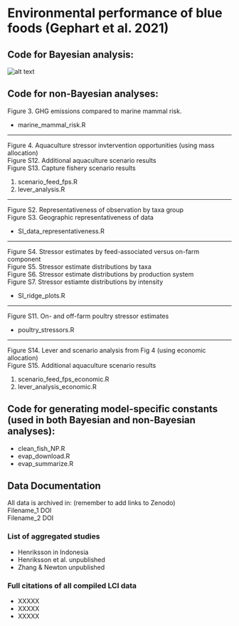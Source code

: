 # Environmental performance of blue foods (Gephart et al. 2021)

## Code for Bayesian analysis:
![alt text](https://github.com/jagephart/FishPrint/blob/master/BFA-analysis-diagram-UPDATE.png)

## Code for non-Bayesian analyses:

Figure 3. GHG emissions compared to marine mammal risk.  
* marine_mammal_risk.R
------
Figure 4. Aquaculture stressor invtervention opportunities (using mass allocation)  
Figure S12. Additional aquaculture scenario results  
Figure S13. Capture fishery scenario results  
1. scenario_feed_fps.R
2. lever_analysis.R
------
Figure S2. Representativeness of observation by taxa group  
Figure S3. Geographic representativeness of data  
* SI_data_representativeness.R
------
Figure S4. Stressor estimates by feed-associated versus on-farm component  
Figure S5. Stressor estimate distributions by taxa  
Figure S6. Stressor estimate distributions by production system  
Figure S7. Stressor estiamte distributions by intensity  
* SI_ridge_plots.R
------
Figure S11. On- and off-farm poultry stressor estimates
* poultry_stressors.R
------
Figure S14. Lever and scenario analysis from Fig 4 (using economic allocation)  
Figure S15. Additional aquaculture scenario results
1. scenario_feed_fps_economic.R
2. lever_analysis_economic.R

## Code for generating model-specific constants (used in both Bayesian and non-Bayesian analyses):
* clean_fish_NP.R
* evap_download.R
* evap_summarize.R

## Data Documentation
All data is archived in: (remember to add links to Zenodo)  
Filename_1 DOI  
Filename_2 DOI  

### List of aggregated studies
* Henriksson in Indonesia
* Henriksson et al. unpublished
* Zhang & Newton unpublished

### Full citations of all compiled LCI data
* XXXXX
* XXXXX
* XXXXX
